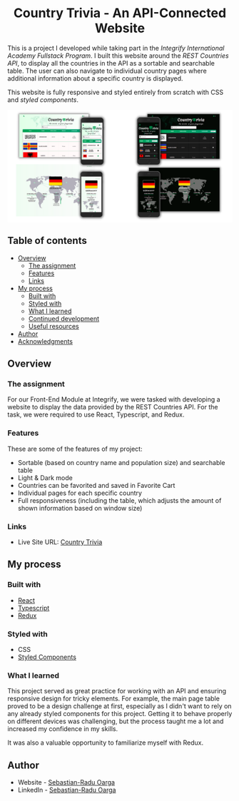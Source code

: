 <h1 align="center">Country Trivia - An API-Connected Website</h1>

This is a project I developed while taking part in the _Integrify International Academy Fullstack Program_. I built this website around the _REST Countries API_, to display all the countries in the API as a sortable and searchable table. The user can also navigate to individual country pages where additional information about a specific country is displayed.

This website is fully responsive and styled entirely from scratch with CSS and _styled components_.

<p align="center"><img src="./public/preview2.png" alt="image preview of country trivia" align="center"><p>

## Table of contents

- [Overview](#overview)
  - [The assignment](#the-assignment)
  - [Features](#features)
  - [Links](#links)
- [My process](#my-process)
  - [Built with](#built-with)
  - [Styled with](#styled-with)
  - [What I learned](#what-i-learned)
  - [Continued development](#continued-development)
  - [Useful resources](#useful-resources)
- [Author](#author)
- [Acknowledgments](#acknowledgments)

## Overview

### The assignment

For our Front-End Module at Integrify, we were tasked with developing a website to display the data provided by the REST Countries API. For the task, we were required to use React, Typescript, and Redux.

### Features

These are some of the features of my project:

- Sortable (based on country name and population size) and searchable table
- Light & Dark mode
- Countries can be favorited and saved in Favorite Cart
- Individual pages for each specific country
- Full responsiveness (including the table, which adjusts the amount of shown information based on window size)

### Links

- Live Site URL: [Country Trivia](https://countrytrivia.netlify.app/)

## My process

### Built with

- [React](https://reactjs.org/)
- [Typescript](https://www.typescriptlang.org/)
- [Redux](https://redux.js.org/)

### Styled with

- CSS
- [Styled Components](https://styled-components.com/)

### What I learned

This project served as great practice for working with an API and ensuring responsive design for tricky elements. For example, the main page table proved to be a design challenge at first, especially as I didn't want to rely on any already styled components for this project. Getting it to behave properly on different devices was challenging, but the process taught me a lot and increased my confidence in my skills.

It was also a valuable opportunity to familiarize myself with Redux.

## Author

- Website - [Sebastian-Radu Oarga](http://www.sebastianraduoarga.com)
- LinkedIn - [Sebastian-Radu Oarga](https://www.linkedin.com/in/sebastianoarga/)
